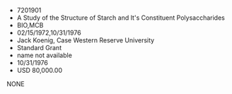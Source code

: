* 7201901
* A Study of the Structure of Starch and It's Constituent     Polysaccharides
* BIO,MCB
* 02/15/1972,10/31/1976
* Jack Koenig, Case Western Reserve University
* Standard Grant
*   name not available
* 10/31/1976
* USD 80,000.00

NONE